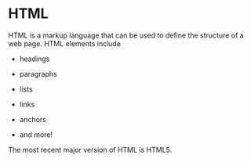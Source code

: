 # HTML

HTML is a markup language that can be used to define the structure of a web page. HTML elements include

* headings
* paragraphs
* lists
* links
* anchors
* and more!

The most recent major version of HTML is HTML5.